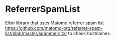 # ReferrerSpamList

Elixir library that uses Matomo referrer spam list https://github.com/matomo-org/referrer-spam-list/blob/master/spammers.txt to check hostnames.
